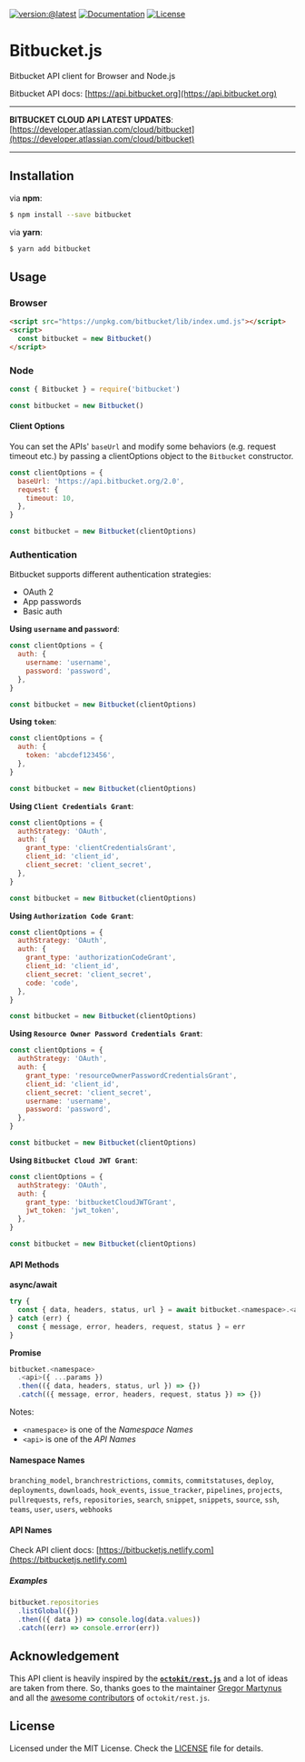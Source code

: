 [![version:@latest](https://img.shields.io/npm/v/bitbucket.svg?style=for-the-badge)](https://www.npmjs.com/package/bitbucket)
[![Documentation](https://img.shields.io/badge/docs-bitbucket.js-blue.svg?style=for-the-badge)](https://bitbucketjs.netlify.app)
[![License](https://img.shields.io/github/license/MunifTanjim/node-bitbucket.svg?style=for-the-badge)](https://github.com/MunifTanjim/node-bitbucket/blob/master/LICENSE)

# Bitbucket.js

Bitbucket API client for Browser and Node.js

Bitbucket API docs: [https://api.bitbucket.org](https://api.bitbucket.org)

---

**BITBUCKET CLOUD API LATEST UPDATES**: [https://developer.atlassian.com/cloud/bitbucket](https://developer.atlassian.com/cloud/bitbucket)

---

## Installation

via **npm**:

```sh
$ npm install --save bitbucket
```

via **yarn**:

```sh
$ yarn add bitbucket
```

## Usage

### Browser

```html
<script src="https://unpkg.com/bitbucket/lib/index.umd.js"></script>
<script>
  const bitbucket = new Bitbucket()
</script>
```

### Node

```js
const { Bitbucket } = require('bitbucket')

const bitbucket = new Bitbucket()
```

#### Client Options

You can set the APIs' `baseUrl` and modify some behaviors (e.g. request timeout etc.) by passing a clientOptions object to the `Bitbucket` constructor.

```js
const clientOptions = {
  baseUrl: 'https://api.bitbucket.org/2.0',
  request: {
    timeout: 10,
  },
}

const bitbucket = new Bitbucket(clientOptions)
```

### Authentication

Bitbucket supports different authentication strategies:

- OAuth 2
- App passwords
- Basic auth

**Using `username` and `password`**:

```js
const clientOptions = {
  auth: {
    username: 'username',
    password: 'password',
  },
}

const bitbucket = new Bitbucket(clientOptions)
```

**Using `token`**:

```js
const clientOptions = {
  auth: {
    token: 'abcdef123456',
  },
}

const bitbucket = new Bitbucket(clientOptions)
```

**Using `Client Credentials Grant`**:

```js
const clientOptions = {
  authStrategy: 'OAuth',
  auth: {
    grant_type: 'clientCredentialsGrant',
    client_id: 'client_id',
    client_secret: 'client_secret',
  },
}

const bitbucket = new Bitbucket(clientOptions)
```

**Using `Authorization Code Grant`**:

```js
const clientOptions = {
  authStrategy: 'OAuth',
  auth: {
    grant_type: 'authorizationCodeGrant',
    client_id: 'client_id',
    client_secret: 'client_secret',
    code: 'code',
  },
}

const bitbucket = new Bitbucket(clientOptions)
```

**Using `Resource Owner Password Credentials Grant`**:

```js
const clientOptions = {
  authStrategy: 'OAuth',
  auth: {
    grant_type: 'resourceOwnerPasswordCredentialsGrant',
    client_id: 'client_id',
    client_secret: 'client_secret',
    username: 'username',
    password: 'password',
  },
}

const bitbucket = new Bitbucket(clientOptions)
```

**Using `Bitbucket Cloud JWT Grant`**:

```js
const clientOptions = {
  authStrategy: 'OAuth',
  auth: {
    grant_type: 'bitbucketCloudJWTGrant',
    jwt_token: 'jwt_token',
  },
}

const bitbucket = new Bitbucket(clientOptions)
```

#### API Methods

**async/await**

```js
try {
  const { data, headers, status, url } = await bitbucket.<namespace>.<api>({ ...params })
} catch (err) {
  const { message, error, headers, request, status } = err
}
```

**Promise**

```js
bitbucket.<namespace>
  .<api>({ ...params })
  .then(({ data, headers, status, url }) => {})
  .catch(({ message, error, headers, request, status }) => {})
```

Notes:

- `<namespace>` is one of the _Namespace Names_
- `<api>` is one of the _API Names_

#### Namespace Names

`branching_model`, `branchrestrictions`, `commits`, `commitstatuses`, `deploy`, `deployments`, `downloads`, `hook_events`, `issue_tracker`, `pipelines`, `projects`, `pullrequests`, `refs`, `repositories`, `search`, `snippet`, `snippets`, `source`, `ssh`, `teams`, `user`, `users`, `webhooks`

#### API Names

Check API client docs: [https://bitbucketjs.netlify.com](https://bitbucketjs.netlify.com)

##### Examples

```js
bitbucket.repositories
  .listGlobal({})
  .then(({ data }) => console.log(data.values))
  .catch((err) => console.error(err))
```

## Acknowledgement

This API client is heavily inspired by the **[`octokit/rest.js`](https://github.com/octokit/rest.js/)** and a lot of ideas are taken from there. So, thanks goes to the maintainer [Gregor Martynus](https://github.com/gr2m) and all the [awesome contributors](https://github.com/octokit/rest.js/graphs/contributors) of `octokit/rest.js`.

## License

Licensed under the MIT License. Check the [LICENSE](https://github.com/MunifTanjim/node-bitbucket/blob/master/LICENSE) file for details.
